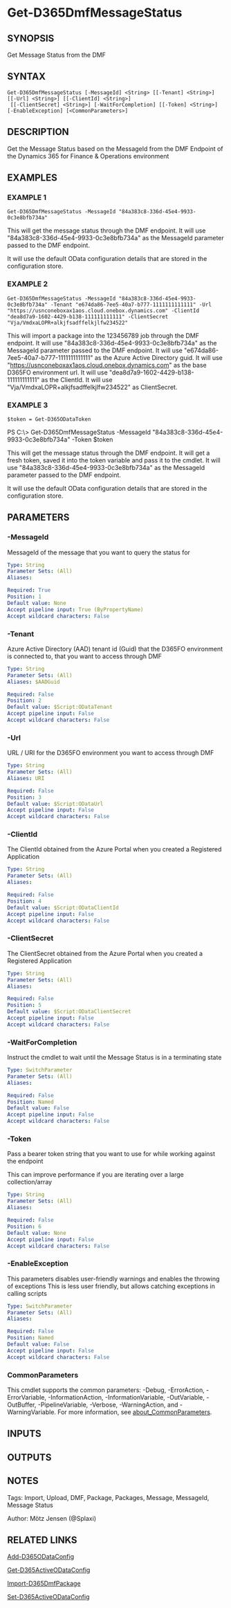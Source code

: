 ﻿---
external help file: d365fo.integrations-help.xml
Module Name: d365fo.integrations
online version:
schema: 2.0.0
---

# Get-D365DmfMessageStatus

## SYNOPSIS
Get Message Status from the DMF

## SYNTAX

```
Get-D365DmfMessageStatus [-MessageId] <String> [[-Tenant] <String>] [[-Url] <String>] [[-ClientId] <String>]
 [[-ClientSecret] <String>] [-WaitForCompletion] [[-Token] <String>] [-EnableException] [<CommonParameters>]
```

## DESCRIPTION
Get the Message Status based on the MessageId from the DMF Endpoint of the Dynamics 365 for Finance & Operations environment

## EXAMPLES

### EXAMPLE 1
```
Get-D365DmfMessageStatus -MessageId "84a383c8-336d-45e4-9933-0c3e8bfb734a"
```

This will get the message status through the DMF endpoint.
It will use "84a383c8-336d-45e4-9933-0c3e8bfb734a" as the MessageId parameter passed to the DMF endpoint.

It will use the default OData configuration details that are stored in the configuration store.

### EXAMPLE 2
```
Get-D365DmfMessageStatus -MessageId "84a383c8-336d-45e4-9933-0c3e8bfb734a" -Tenant "e674da86-7ee5-40a7-b777-1111111111111" -Url "https://usnconeboxax1aos.cloud.onebox.dynamics.com" -ClientId "dea8d7a9-1602-4429-b138-111111111111" -ClientSecret "Vja/VmdxaLOPR+alkjfsadffelkjlfw234522"
```

This will import a package into the 123456789 job through the DMF endpoint.
It will use "84a383c8-336d-45e4-9933-0c3e8bfb734a" as the MessageId parameter passed to the DMF endpoint.
It will use "e674da86-7ee5-40a7-b777-1111111111111" as the Azure Active Directory guid.
It will use "https://usnconeboxax1aos.cloud.onebox.dynamics.com" as the base D365FO environment url.
It will use "dea8d7a9-1602-4429-b138-111111111111" as the ClientId.
It will use "Vja/VmdxaLOPR+alkjfsadffelkjlfw234522" as ClientSecret.

### EXAMPLE 3
```
$token = Get-D365ODataToken
```

PS C:\\\> Get-D365DmfMessageStatus -MessageId "84a383c8-336d-45e4-9933-0c3e8bfb734a" -Token $token

This will get the message status through the DMF endpoint.
It will get a fresh token, saved it into the token variable and pass it to the cmdlet.
It will use "84a383c8-336d-45e4-9933-0c3e8bfb734a" as the MessageId parameter passed to the DMF endpoint.

It will use the default OData configuration details that are stored in the configuration store.

## PARAMETERS

### -MessageId
MessageId of the message that you want to query the status for

```yaml
Type: String
Parameter Sets: (All)
Aliases:

Required: True
Position: 1
Default value: None
Accept pipeline input: True (ByPropertyName)
Accept wildcard characters: False
```

### -Tenant
Azure Active Directory (AAD) tenant id (Guid) that the D365FO environment is connected to, that you want to access through DMF

```yaml
Type: String
Parameter Sets: (All)
Aliases: $AADGuid

Required: False
Position: 2
Default value: $Script:ODataTenant
Accept pipeline input: False
Accept wildcard characters: False
```

### -Url
URL / URI for the D365FO environment you want to access through DMF

```yaml
Type: String
Parameter Sets: (All)
Aliases: URI

Required: False
Position: 3
Default value: $Script:ODataUrl
Accept pipeline input: False
Accept wildcard characters: False
```

### -ClientId
The ClientId obtained from the Azure Portal when you created a Registered Application

```yaml
Type: String
Parameter Sets: (All)
Aliases:

Required: False
Position: 4
Default value: $Script:ODataClientId
Accept pipeline input: False
Accept wildcard characters: False
```

### -ClientSecret
The ClientSecret obtained from the Azure Portal when you created a Registered Application

```yaml
Type: String
Parameter Sets: (All)
Aliases:

Required: False
Position: 5
Default value: $Script:ODataClientSecret
Accept pipeline input: False
Accept wildcard characters: False
```

### -WaitForCompletion
Instruct the cmdlet to wait until the Message Status is in a terminating state

```yaml
Type: SwitchParameter
Parameter Sets: (All)
Aliases:

Required: False
Position: Named
Default value: False
Accept pipeline input: False
Accept wildcard characters: False
```

### -Token
Pass a bearer token string that you want to use for while working against the endpoint

This can improve performance if you are iterating over a large collection/array

```yaml
Type: String
Parameter Sets: (All)
Aliases:

Required: False
Position: 6
Default value: None
Accept pipeline input: False
Accept wildcard characters: False
```

### -EnableException
This parameters disables user-friendly warnings and enables the throwing of exceptions
This is less user friendly, but allows catching exceptions in calling scripts

```yaml
Type: SwitchParameter
Parameter Sets: (All)
Aliases:

Required: False
Position: Named
Default value: False
Accept pipeline input: False
Accept wildcard characters: False
```

### CommonParameters
This cmdlet supports the common parameters: -Debug, -ErrorAction, -ErrorVariable, -InformationAction, -InformationVariable, -OutVariable, -OutBuffer, -PipelineVariable, -Verbose, -WarningAction, and -WarningVariable. For more information, see [about_CommonParameters](http://go.microsoft.com/fwlink/?LinkID=113216).

## INPUTS

## OUTPUTS

## NOTES
Tags: Import, Upload, DMF, Package, Packages, Message, MessageId, Message Status

Author: Mötz Jensen (@Splaxi)

## RELATED LINKS

[Add-D365ODataConfig]()

[Get-D365ActiveODataConfig]()

[Import-D365DmfPackage]()

[Set-D365ActiveODataConfig]()


